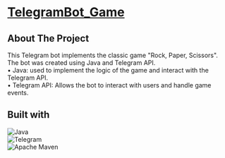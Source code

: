 # <a href="https://t.me/RPS_Somecapo_Bot">TelegramBot_Game</a>
## About The Project
This Telegram bot implements the classic game "Rock, Paper, Scissors". The bot was created using Java and Telegram API.
<br>• Java: used to implement the logic of the game and interact with the Telegram API.
<br>• Telegram API: Allows the bot to interact with users and handle game events.
## Built with
![Java](https://img.shields.io/badge/java-%23ED8B00.svg?style=for-the-badge&logo=openjdk&logoColor=white)
<br>
![Telegram](https://img.shields.io/badge/Telegram-2CA5E0?style=for-the-badge&logo=telegram&logoColor=white)
<br>
![Apache Maven](https://img.shields.io/badge/Apache%20Maven-C71A36?style=for-the-badge&logo=Apache%20Maven&logoColor=white)



